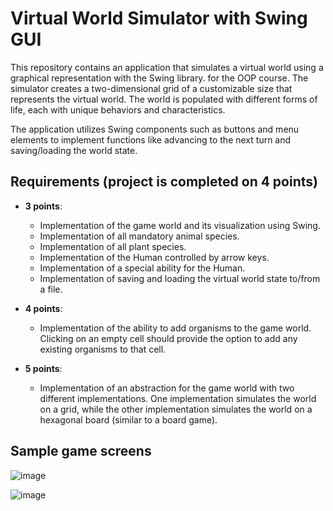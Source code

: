 

# Virtual World Simulator with Swing GUI

This repository contains an application that simulates a virtual world using a graphical representation with the Swing library. for the OOP course. The simulator creates a two-dimensional grid of a customizable size that represents the virtual world. The world is populated with different forms of life, each with unique behaviors and characteristics.

The application utilizes Swing components such as buttons and menu elements to implement functions like advancing to the next turn and saving/loading the world state.


## Requirements (project is completed on 4 points)
- **3 points**:

    * Implementation of the game world and its visualization using Swing.
    * Implementation of all mandatory animal species.
    * Implementation of all plant species.
    * Implementation of the Human controlled by arrow keys.
    * Implementation of a special ability for the Human.
    * Implementation of saving and loading the virtual world state to/from a file.
- **4 points**:

    * Implementation of the ability to add organisms to the game world. Clicking on an empty cell should provide the option to add any existing organisms to that cell.
- **5 points**:

    * Implementation of an abstraction for the game world with two different implementations. One implementation simulates the world on a grid, while the other implementation simulates the world on a hexagonal board (similar to a board game).

## Sample game screens

![image](https://github.com/Szymongr14/Cpp/assets/53967196/64f0ff47-f552-40ba-8663-f867e426a72e)

![image](https://github.com/Szymongr14/Cpp/assets/53967196/29fc9f4c-559a-4c1f-b620-66d4e9291ad5)

